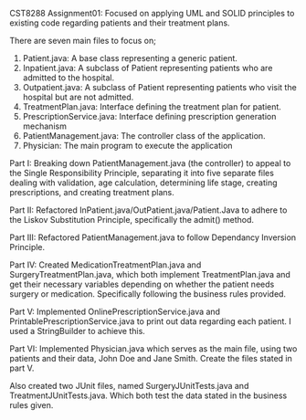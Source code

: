 CST8288 Assignment01:
Focused on applying UML and SOLID principles to existing code regarding patients and their treatment plans.

There are seven main files to focus on;
1. Patient.java: A base class representing a generic patient.
2. Inpatient.java: A subclass of Patient representing patients who are admitted to the hospital.
3. Outpatient.java: A subclass of Patient representing patients who visit the hospital but are not admitted.
4. TreatmentPlan.java: Interface defining the treatment plan for patient.
5. PrescriptionService.java: Interface defining prescription generation mechanism
6. PatientManagement.java: The controller class of the application.
7. Physician: The main program to execute the application

Part I: Breaking down PatientManagement.java (the controller) to appeal to the Single Responsibility Principle, separating it into five separate files dealing with validation,
age calculation, determining life stage, creating prescriptions, and creating treatment plans.

Part II: Refactored InPatient.java/OutPatient.java/Patient.Java to adhere to the Liskov Substitution Principle, specifically the admit() method. 

Part III: Refactored PatientManagement.java to follow Dependancy Inversion Principle.

Part IV: Created MedicationTreatmentPlan.java and SurgeryTreatmentPlan.java, which both implement TreatmentPlan.java and get their necessary variables depending on whether the patient needs surgery or medication. Specifically following the business rules provided.

Part V: Implemented OnlinePrescriptionService.java and PrintablePrescriptionService.java to print out data regarding each patient. I used a StringBuilder to achieve this.

Part VI: Implemented Physician.java which serves as the main file, using two patients and their data, John Doe and Jane Smith. Create the files stated in part V.

Also created two JUnit files, named SurgeryJUnitTests.java and TreatmentJUnitTests.java. Which both test the data stated in the business rules given.
